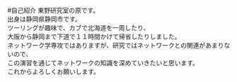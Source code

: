 #自己紹介
東野研究室の原です。  
出身は静岡県静岡市です。  
ツーリングが趣味で、カブで北海道を一周したり、  
大阪から静岡まで下道で１１時間かけて帰省したりしました。  
ネットワーク学専攻ではありますが、研究ではネットワークとの関連があまりないので、  
この演習を通じてネットワークの知識を深めていきたいと思います。  
これからよろしくお願いします。


